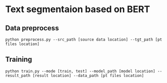 # Text segmentaion based on BERT

## Data preprocess
```
python preprocess.py --src_path [source data location] --tgt_path [pt files location]
```

## Training
```
python train.py --mode [train, test] --model_path [model location] --result_path [result location] --data_path [pt files location]
```